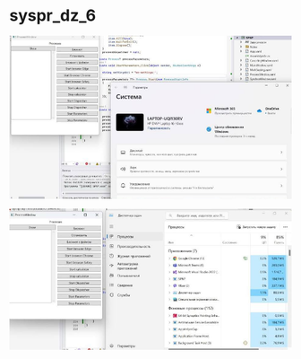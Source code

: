# syspr_dz_6

![фото программы](screenshots/result1.jpg)

![фото программы](screenshots/result2.jpg)
